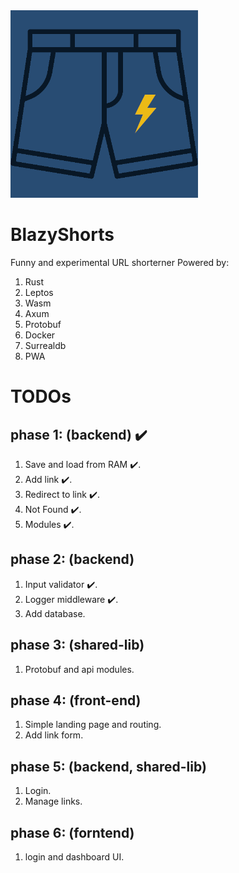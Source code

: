 

<img src="./shorts.png" height=300 width=300>

# BlazyShorts

Funny and experimental URL shorterner Powered by:
1. Rust
2. Leptos
3. Wasm
4. Axum
5. Protobuf
6. Docker
7. Surrealdb 
8. PWA

# TODOs
## phase 1: (backend) :heavy_check_mark: 
  1. Save and load from RAM :heavy_check_mark:.
  2. Add link :heavy_check_mark:.
  3. Redirect to link :heavy_check_mark:.
  4. Not Found :heavy_check_mark:.
  5. Modules :heavy_check_mark:.

## phase 2: (backend) 
  1. Input validator :heavy_check_mark:.
  2. Logger middleware :heavy_check_mark:.
  3. Add database.

## phase 3: (shared-lib) 
  1. Protobuf and api modules.

## phase 4: (front-end) 
  1. Simple landing page and routing.
  2. Add link form.

## phase 5: (backend, shared-lib) 
  1. Login.
  2. Manage links.

## phase 6: (forntend) 
  1. login and dashboard UI.

